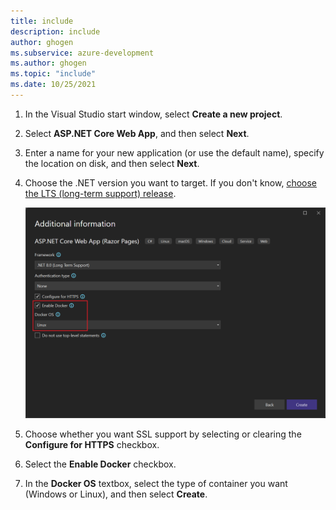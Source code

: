 ```yaml
---
title: include
description: include
author: ghogen
ms.subservice: azure-development
ms.author: ghogen
ms.topic: "include"
ms.date: 10/25/2021
---
```


1. In the Visual Studio start window, select **Create a new project**.
1. Select **ASP.NET Core Web App**, and then select **Next**.
1. Enter a name for your new application (or use the default name), specify the location on disk, and then select **Next**.
1. Choose the .NET version you want to target. If you don't know, [choose the LTS (long-term support) release](https://dotnet.microsoft.com/download/dotnet).

   ![Create a web project - Additional information screen](../../media/create-aspnet5-app/asp-net-enable-docker-support-visual-studio.png)

1. Choose whether you want SSL support by selecting or clearing the **Configure for HTTPS** checkbox.
1. Select the **Enable Docker** checkbox.
1. In the **Docker OS** textbox, select the type of container you want (Windows or Linux), and then select **Create**.
